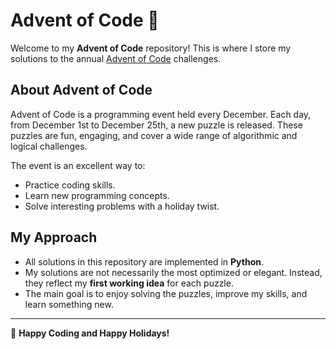 # Advent of Code 🎄

Welcome to my **Advent of Code** repository! This is where I store my solutions to the annual [Advent of Code](https://adventofcode.com/) challenges.

## About Advent of Code
Advent of Code is a programming event held every December. Each day, from December 1st to December 25th, a new puzzle is released. These puzzles are fun, engaging, and cover a wide range of algorithmic and logical challenges.

The event is an excellent way to:
- Practice coding skills.
- Learn new programming concepts.
- Solve interesting problems with a holiday twist.

## My Approach
- All solutions in this repository are implemented in **Python**.
- My solutions are not necessarily the most optimized or elegant. Instead, they reflect my **first working idea** for each puzzle.
- The main goal is to enjoy solving the puzzles, improve my skills, and learn something new.

---

🎅 **Happy Coding and Happy Holidays!**
